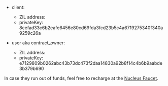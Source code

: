 - client:
    - ZIL address:
    - privateKey: 8cefad33c6b2eafe6456e80cd69fda3fcd23b5c4a6719275340f340a9259c26a

- user aka contract_owner:
    - ZIL address:
    - privateKey: e7129809b0262abc43b73dc473f2daa14830a92b8f14c4b6b9aabde3b379b690

In case they run out of funds, feel free to recharge at the [Nucleus Faucet](https://dev-wallet.zilliqa.com/faucet).